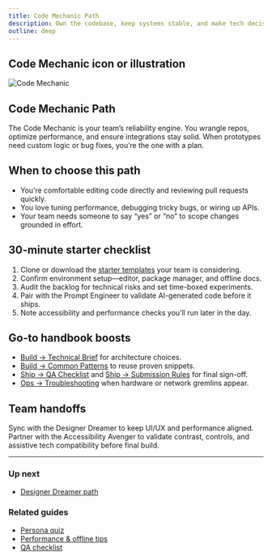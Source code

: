 ```yaml
---
title: Code Mechanic Path
description: Own the codebase, keep systems stable, and make tech decisions with confidence.
outline: deep
---
```


<!-- DESIGN TODO -->
## Code Mechanic icon or illustration

![Code Mechanic](/public/persona-code-mechanic-3130.png)

## Code Mechanic Path

The Code Mechanic is your team’s reliability engine. You wrangle repos, optimize performance, and ensure integrations stay solid. When prototypes need custom logic or bug fixes, you’re the one with a plan.

## When to choose this path

- You’re comfortable editing code directly and reviewing pull requests quickly.
- You love tuning performance, debugging tricky bugs, or wiring up APIs.
- Your team needs someone to say “yes” or “no” to scope changes grounded in effort.

## 30-minute starter checklist

1. Clone or download the [starter templates](/build/code-templates) your team is considering.
2. Confirm environment setup—editor, package manager, and offline docs.
3. Audit the backlog for technical risks and set time-boxed experiments.
4. Pair with the Prompt Engineer to validate AI-generated code before it ships.
5. Note accessibility and performance checks you’ll run later in the day.

## Go-to handbook boosts

- [Build → Technical Brief](/build/technical-brief) for architecture choices.
- [Build → Common Patterns](/build/common-patterns) to reuse proven snippets.
- [Ship → QA Checklist](/ship/qa-checklist) and [Ship → Submission Rules](/ship/submission-rules) for final sign-off.
- [Ops → Troubleshooting](/ops/troubleshooting) when hardware or network gremlins appear.

## Team handoffs

Sync with the Designer Dreamer to keep UI/UX and performance aligned. Partner with the Accessibility Avenger to validate contrast, controls, and assistive tech compatibility before final build.

---

### Up next

- [Designer Dreamer path](/people/paths/designer-dreamer)

### Related guides

- [Persona quiz](/people/persona-quiz)
- [Performance & offline tips](/build/performance-offline)
- [QA checklist](/ship/qa-checklist)
